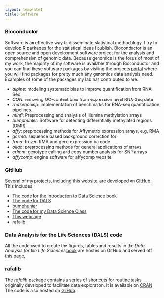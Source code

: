 ```yaml
---
layout: template1
title: Software
---
```


### Bioconductor

Software is an effective way to disseminate statistical methodology. I try to develop R packages for the statistical ideas I publish. 
[Bioconductor](http://www.bioconductor.org) is an open source and open development
software project for the analysis and comprehension of genomic
data. Because genomics is the focus of most of my work, the majority
of my software is available through Bioconductor and you can find
these software packages by visiting the projects
[portal](http://www.bioconductor.org) where you will find packages for pretty
much any genomics data analysis need. Examples of some of the
packages my lab has contributed to are: 

- _alpine_: modeling systematic bias to improve quantification from RNA-Seq 
- _CQN_: removing GC-content bias from expression level RNA-Seq data
- _rnaseqcomp_: implementation of benchmarks for RNA-seq quantification pipelines. 
- _minfi_: Preprocessing and analysis of Illumina methylation arrays
- _bumphunter_: Software for detecting differentially methylated regions (DMR)
-  _affy_: preprocessing methods for Affymetrix expression arrays, e.g. RMA
- _gcrma_: sequence based background correction for
- _frma_: frozen RMA and gene expression barcode 
- _oligo_: preprocessing methods for general applications of arrays
- _crlmm_: genotype calling and copy number analysis for SNP arrays
- _affycomp_: engine software for affycomp website

### GitHub

Several of my projects, including this website, are developed on [GitHub](https://github.com/rafalab). This includes

- [The code for the Introduction to Data Science book](https://github.com/rafalab/dsbook)
- [The code for DALS](https://github.com/genomicsclass)
- [bumphunter](https://github.com/rafalab/bumphunter)
- [The code for my Data Science Class](https://github.com/datasciencelabs)
- [This webpage](https://github.com/rafalab/rafalab.github.io)
- [rafalib](https://github.com/rafalab/rafalib)



### Data Analysis for the Life Sciences (DALS) code

All the code used to create the figures, tables and results in the _Data Analysis for the Life Sciences_ [book](https://leanpub.com/dataanalysisforthelifesciences) are hosted on GitHub and served off [this page](http://genomicsclass.github.io/book/),




### rafalib

The _rafalib_ package contains a series of shortcuts for routine tasks originally developed to facilitate data exploration. It is available on [CRAN](https://cran.r-project.org/web/packages/rafalib/). The code is also hosted on [GitHub](https://github.com/rafalab/rafalib).

